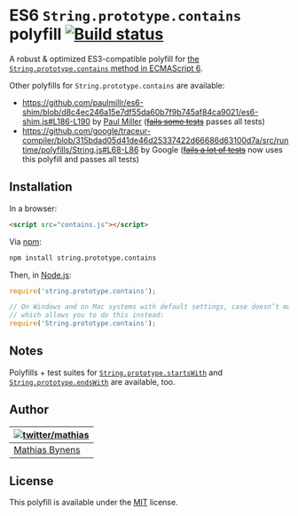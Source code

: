 # ES6 `String.prototype.contains` polyfill [![Build status](https://travis-ci.org/mathiasbynens/String.prototype.contains.svg?branch=master)](https://travis-ci.org/mathiasbynens/String.prototype.contains)

A robust & optimized ES3-compatible polyfill for [the `String.prototype.contains` method in ECMAScript 6](http://people.mozilla.org/~jorendorff/es6-draft.html#sec-string.prototype.contains).

Other polyfills for `String.prototype.contains` are available:

* <https://github.com/paulmillr/es6-shim/blob/d8c4ec246a15e7df55da60b7f9b745af84ca9021/es6-shim.js#L186-L190> by [Paul Miller](http://paulmillr.com/) (~~[fails some tests](https://github.com/paulmillr/es6-shim/issues/175)~~ passes all tests)
* <https://github.com/google/traceur-compiler/blob/315bdad05d41de46d25337422d66686d63100d7a/src/runtime/polyfills/String.js#L68-L86> by Google (~~[fails a lot of tests](https://github.com/google/traceur-compiler/pull/556)~~ now uses this polyfill and passes all tests)

## Installation

In a browser:

```html
<script src="contains.js"></script>
```

Via [npm](http://npmjs.org/):

```bash
npm install string.prototype.contains
```

Then, in [Node.js](http://nodejs.org/):

```js
require('string.prototype.contains');

// On Windows and on Mac systems with default settings, case doesn’t matter,
// which allows you to do this instead:
require('String.prototype.contains');
```

## Notes

Polyfills + test suites for [`String.prototype.startsWith`](http://mths.be/startswith) and [`String.prototype.endsWith`](http://mths.be/endswith) are available, too.

## Author

| [![twitter/mathias](https://gravatar.com/avatar/24e08a9ea84deb17ae121074d0f17125?s=70)](https://twitter.com/mathias "Follow @mathias on Twitter") |
|---|
| [Mathias Bynens](http://mathiasbynens.be/) |

## License

This polyfill is available under the [MIT](http://mths.be/mit) license.
